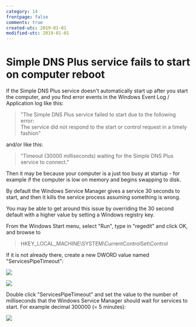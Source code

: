 ```yaml
---
category: 14
frontpage: false
comments: true
created-utc: 2019-01-01
modified-utc: 2019-01-01
---
```

# Simple DNS Plus service fails to start on computer reboot

If the Simple DNS Plus service doesn't automatically start up after you start the computer, and you find error events in the Windows Event Log / Application log like this:

> "The Simple DNS Plus service failed to start due to the following error:  
> The service did not respond to the start or control request in a timely fashion"

and/or like this:

> "Timeout (30000 milliseconds) waiting for the Simple DNS Plus service to connect."

Then it may be because your computer is a just too busy at startup - for example if the computer is low on memory and begins swapping to disk.

By default the Windows Service Manager gives a service 30 seconds to start, and then it kills the service process assuming something is wrong.

You may be able to get around this issue by overriding the 30 second default with a higher value by setting a Windows registry key.

From the Windows Start menu, select "Run", type in "regedit" and click OK, and browse to

> HKEY_LOCAL_MACHINE\SYSTEM\CurrentControlSet\Control

If it is not already there, create a new DWORD value named "ServicesPipeTimeout":

![](img/120/1.png)

![](img/120/2.png)

Double click "ServicesPipeTimeout" and set the value to the number of milliseconds that the Windows Service Manager should wait for services to start. For example decimal 300000 (= 5 minutes):

![](img/120/3.png)

